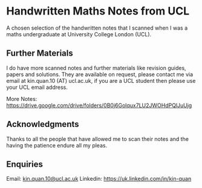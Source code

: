 # Handwritten Maths Notes from UCL

A chosen selection of the handwritten notes that I scanned when I was a maths undergraduate at University College London (UCL).

## Further Materials

I do have more scanned notes and further materials like revision guides, papers and solutions. They are available on request, please contact me via email at kin.quan.10 (AT) ucl.ac.uk, if you are a UCL student then please use your UCL email address.

More Notes: https://drive.google.com/drive/folders/0B0j6Golqux7LU2JWOHdPQlJuUjg 

## Acknowledgments

Thanks to all the people that have allowed me to scan their notes and the having the patience endure all my pleas.

## Enquiries
Email: kin.quan.10@ucl.ac.uk
Linkedin: https://uk.linkedin.com/in/kin-quan
